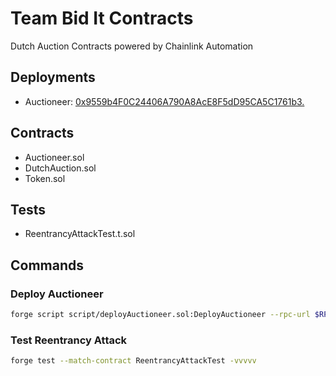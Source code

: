 # Team Bid It Contracts

Dutch Auction Contracts powered by Chainlink Automation

## Deployments

- Auctioneer: [0x9559b4F0C24406A790A8AcE8F5dD95CA5C1761b3.](https://sepolia.etherscan.io/address/0x9559b4F0C24406A790A8AcE8F5dD95CA5C1761b3.)

## Contracts

- Auctioneer.sol
- DutchAuction.sol
- Token.sol

## Tests

- ReentrancyAttackTest.t.sol

## Commands

### Deploy Auctioneer

```bash
forge script script/deployAuctioneer.sol:DeployAuctioneer --rpc-url $RPC_URL --broadcast --verify --etherscan-api-key $ETHERSCAN_API_KEY
```

### Test Reentrancy Attack

```bash
forge test --match-contract ReentrancyAttackTest -vvvvv
```
